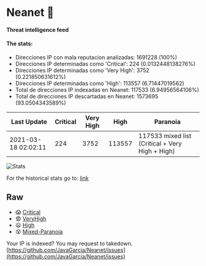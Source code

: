# Neanet :hocho:
#### Threat intelligence feed
#### The stats:

- Direcciones IP con mala reputacion analizadas: 1691228 (100%)
- Direcciones IP determinadas como 'Critical':  224 (0.0132448138276%)
- Direcciones IP determinadas como 'Very High':  3752 (0.221850631612%)
- Direcciones IP determinadas como 'High':  113557 (6.71447019562)
- Total de direcciones IP indexadas en Neanet:  117533 (6.94956564106%)
- Total de direcciones IP descartadas en Neanet:  1573695 (93.0504343589%)

| Last Update | Critical | Very High | High | Paranoia |
| --- | --- | --- | --- | --- |
| 2021-03-18 02:02:11 | 224 | 3752 | 113557 | 117533 mixed list (Critical + Very High + High)|

![Stats](https://docs.google.com/spreadsheets/d/e/2PACX-1vSnaNMIXVabIpDJjufMlzH7poXnshF3mgd8Is1g9ytUEzVsP5my4Trn8f-xkoLLQ38xpL3HtmUexLo6/pubchart?oid=501124687&format=image)

For the historical stats go to: [link](/stats.csv)
## Raw
- :scream: [Critical](https://raw.githubusercontent.com/JavaGarcia/Neanet/master/blacklists/neanet_critical.txt)
- :fearful: [VeryHigh](https://raw.githubusercontent.com/JavaGarcia/Neanet/master/blacklists/neanet_veryHigh.txtt)
- :frowning: [High](https://raw.githubusercontent.com/JavaGarcia/Neanet/master/blacklists/neanet_high.txt)
- :dizzy_face: [Mixed-Paranoia](https://raw.githubusercontent.com/JavaGarcia/Neanet/master/blacklists/neanet_all.txt)


Your IP is indexed? You may request to takedown. [https://github.com/JavaGarcia/Neanet/issues](https://github.com/JavaGarcia/Neanet/issues)















































































































































































































































































































































































































































































































































































































































































































































































































































































































































































































































































































































































































































































































































































































































































































































































































































































































































































































































































































































































































































































































































































































































































































































































































































































































































































































































































































































































































































































































































































































































































































































































































































































































































































































































































































































































































































































































































































































































































































































































































































































































































































































































































































































































































































































































































































































































































































































































































































































































































































































































































































































